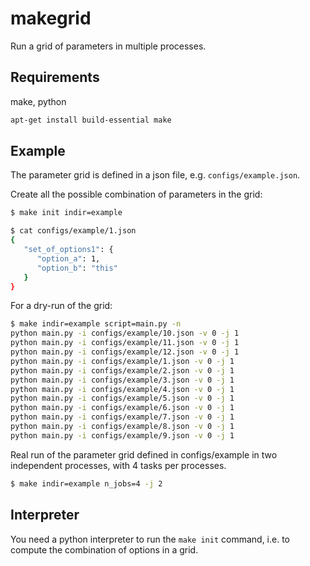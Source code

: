 # makegrid
Run a grid of parameters in multiple processes.


## Requirements
make, python
```bash
apt-get install build-essential make
```

## Example
The parameter grid is defined in a json file, e.g. `configs/example.json`.

Create all the possible combination of parameters in the grid:
```bash
$ make init indir=example

$ cat configs/example/1.json 
{
   "set_of_options1": {
      "option_a": 1,
      "option_b": "this"
   }
}
```

For a dry-run of the grid:

```bash
$ make indir=example script=main.py -n
python main.py -i configs/example/10.json -v 0 -j 1
python main.py -i configs/example/11.json -v 0 -j 1
python main.py -i configs/example/12.json -v 0 -j 1
python main.py -i configs/example/1.json -v 0 -j 1
python main.py -i configs/example/2.json -v 0 -j 1
python main.py -i configs/example/3.json -v 0 -j 1
python main.py -i configs/example/4.json -v 0 -j 1
python main.py -i configs/example/5.json -v 0 -j 1
python main.py -i configs/example/6.json -v 0 -j 1
python main.py -i configs/example/7.json -v 0 -j 1
python main.py -i configs/example/8.json -v 0 -j 1
python main.py -i configs/example/9.json -v 0 -j 1
```

Real run of the parameter grid defined in configs/example in two independent processes, with 4 tasks per processes.

```bash
$ make indir=example n_jobs=4 -j 2
```

## Interpreter
You need a python interpreter to run the `make init` command, i.e. to compute the combination of options in a grid.

